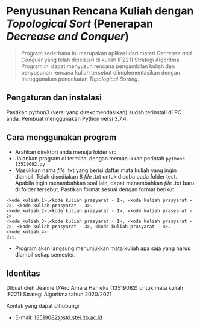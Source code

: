# Penyusunan Rencana Kuliah dengan *Topological Sort* (Penerapan *Decrease and Conquer*)

> Program sederhana ini merupakan aplikasi dari materi *Decrease and Conquer* yang telah dipelajari di kuliah IF2211 Strategi Algoritma. Program ini dapat menyusun
rencana pengambilan kuliah dan penyusunan
rencana kuliah tersebut diimplementasikan dengan menggunakan pendekatan *Topological Sorting*. 

## Pengaturan dan instalasi
Pastikan python3 (versi yang direkomendasikan) sudah terinstall di PC anda. Pembuat menggunakan Python versi 3.7.4.

## Cara menggunakan program
* Arahkan direktori anda menuju folder src
* Jalankan program di terminal dengan memasukkan perintah `python3 13519082.py`
* Masukkan nama <i>file</i> .txt yang berisi daftar mata kuliah yang ingin diambil. Telah disediakan 8 <i>file</i> .txt untuk dicoba pada folder test. Apabila ingin menambahkan soal lain, dapat menambahkan <i>file</i> .txt baru di folder tersebut. Pastikan format sesuai dengan format berikut:
```
<kode_kuliah_1>,<kode kuliah prasyarat - 1>, <kode kuliah prasyarat - 2>, <kode kuliah prasyarat - 3>.
<kode_kuliah_2>,<kode kuliah prasyarat - 1>, <kode kuliah prasyarat - 2>.
<kode_kuliah_3>,<kode kuliah prasyarat - 1>, <kode kuliah prasyarat - 2>, <kode kuliah prasyarat - 3>, <kode kuliah prasyarat - 4>.
<kode_kuliah_4>.
dst.
```
* Program akan langsung menunjukkan mata kuliah apa saja yang harus diambil setiap semester.

## Identitas
Dibuat oleh Jeanne D'Arc Amara Hanieka (13519082)
untuk mata kuliah IF2211 Strategi Algoritma tahun 2020/2021

Kontak yang dapat dihubungi:  
* E-mail: 13519082@std.stei.itb.ac.id
